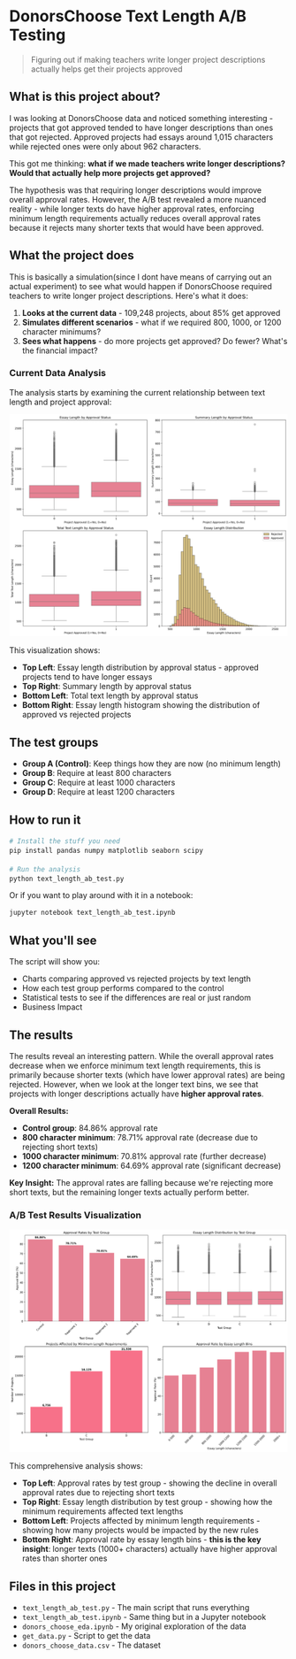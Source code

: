 # DonorsChoose Text Length A/B Testing

> Figuring out if making teachers write longer project descriptions actually helps get their projects approved

## What is this project about?

I was looking at DonorsChoose data and noticed something interesting - projects that got approved tended to have longer descriptions than ones that got rejected. Approved projects had essays around 1,015 characters while rejected ones were only about 962 characters.

This got me thinking: **what if we made teachers write longer descriptions? Would that actually help more projects get approved?**

The hypothesis was that requiring longer descriptions would improve overall approval rates. However, the A/B test revealed a more nuanced reality - while longer texts do have higher approval rates, enforcing minimum length requirements actually reduces overall approval rates because it rejects many shorter texts that would have been approved.

## What the project does

This is basically a simulation(since I dont have means of carrying out an actual experiment) to see what would happen if DonorsChoose required teachers to write longer project descriptions. Here's what it does:

1. **Looks at the current data** - 109,248 projects, about 85% get approved
2. **Simulates different scenarios** - what if we required 800, 1000, or 1200 character minimums?
3. **Sees what happens** - do more projects get approved? Do fewer? What's the financial impact?

### Current Data Analysis

The analysis starts by examining the current relationship between text length and project approval:

![Current Patterns Analysis](current_patterns_analysis.png)

This visualization shows:
- **Top Left**: Essay length distribution by approval status - approved projects tend to have longer essays
- **Top Right**: Summary length by approval status  
- **Bottom Left**: Total text length by approval status
- **Bottom Right**: Essay length histogram showing the distribution of approved vs rejected projects

## The test groups

- **Group A (Control)**: Keep things how they are now (no minimum length)
- **Group B**: Require at least 800 characters
- **Group C**: Require at least 1000 characters  
- **Group D**: Require at least 1200 characters

## How to run it

```bash
# Install the stuff you need
pip install pandas numpy matplotlib seaborn scipy

# Run the analysis
python text_length_ab_test.py
```

Or if you want to play around with it in a notebook:
```bash
jupyter notebook text_length_ab_test.ipynb
```

## What you'll see

The script will show you:
- Charts comparing approved vs rejected projects by text length
- How each test group performs compared to the control
- Statistical tests to see if the differences are real or just random
- Business Impact

## The results

The results reveal an interesting pattern. While the overall approval rates decrease when we enforce minimum text length requirements, this is primarily because shorter texts (which have lower approval rates) are being rejected. However, when we look at the longer text bins, we see that projects with longer descriptions actually have **higher approval rates**.

**Overall Results:**
- **Control group**: 84.86% approval rate
- **800 character minimum**: 78.71% approval rate (decrease due to rejecting short texts)
- **1000 character minimum**: 70.81% approval rate (further decrease)
- **1200 character minimum**: 64.69% approval rate (significant decrease)

**Key Insight:** The approval rates are falling because we're rejecting more short texts, but the remaining longer texts actually perform better.

### A/B Test Results Visualization

![A/B Test Results](ab_test_results.png)

This comprehensive analysis shows:
- **Top Left**: Approval rates by test group - showing the decline in overall approval rates due to rejecting short texts
- **Top Right**: Essay length distribution by test group - showing how the minimum requirements affected text lengths
- **Bottom Left**: Projects affected by minimum length requirements - showing how many projects would be impacted by the new rules
- **Bottom Right**: Approval rate by essay length bins - **this is the key insight**: longer texts (1000+ characters) actually have higher approval rates than shorter ones

## Files in this project

- `text_length_ab_test.py` - The main script that runs everything
- `text_length_ab_test.ipynb` - Same thing but in a Jupyter notebook
- `donors_choose_eda.ipynb` - My original exploration of the data
- `get_data.py` - Script to get the data
- `donors_choose_data.csv` - The dataset